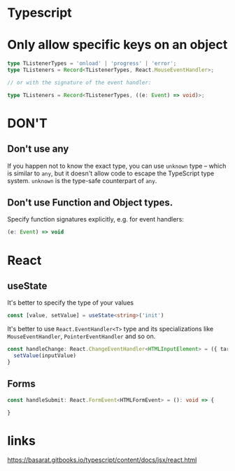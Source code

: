 # Typescript

# Only allow specific keys on an object

``` typescript
type TListenerTypes = 'onload' | 'progress' | 'error';
type TListeners = Record<TListenerTypes, React.MouseEventHandler>;

// or with the signature of the event handler:

type TListeners = Record<TListenerTypes, ((e: Event) => void)>;
```



# DON'T
## Don't use any
If you happen not to know the exact type, you can use `unknown` type – which is similar to `any`, but it doesn't allow code to escape the TypeScript type system.
`unknown` is the type-safe counterpart of `any`.

## Don't use Function and Object types.
Specify function signatures explicitly, e.g. for event handlers:
``` typescript
(e: Event) => void
```

# React 

## useState
It's better to specify the type of your values
``` typescript
const [value, setValue] = useState<string>('init')
```

It's better to use `React.EventHandler<T>` type and its specializations like `MouseEventHandler`, `PointerEventHandler` and so on.
``` typescript
const handleChange: React.ChangeEventHandler<HTMLInputElement> = ({ target: { value: inputValue } }): void => {
  setValue(inputValue)
}
```

## Forms

``` typescript
const handleSubmit: React.FormEvent<HTMLFormEvent> = (): void => {

}

```

# links
https://basarat.gitbooks.io/typescript/content/docs/jsx/react.html
